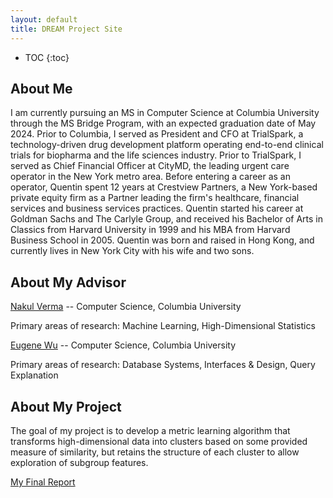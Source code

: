 ```yaml
---
layout: default
title: DREAM Project Site
---
```


* TOC
{:toc}

## About Me

I am currently pursuing an MS in Computer Science at Columbia University through the MS Bridge Program, with an expected graduation date of May 2024. Prior to Columbia, I served as President and CFO at TrialSpark, a technology-driven drug development platform operating end-to-end clinical trials for biopharma and the life sciences industry.  Prior to TrialSpark, I served as Chief Financial Officer at CityMD, the leading urgent care operator in the New York metro area.  Before entering a career as an operator, Quentin spent 12 years at Crestview Partners, a New York-based private equity firm as a Partner leading the firm's healthcare, financial services and business services practices.  Quentin started his career at Goldman Sachs and The Carlyle Group, and received his Bachelor of Arts in Classics from Harvard University in 1999 and his MBA from Harvard Business School in 2005.  Quentin was born and raised in Hong Kong, and currently lives in New York City with his wife and two sons.

## About My Advisor

[Nakul Verma](https://www.cs.columbia.edu/~verma/index.html) -- Computer Science, Columbia University

Primary areas of research: Machine Learning, High-Dimensional Statistics

[Eugene Wu](http://www.cs.columbia.edu/~ewu/) -- Computer Science, Columbia University

Primary areas of research: Database Systems, Interfaces & Design, Query Explanation

## About My Project

The goal of my project is to develop a metric learning algorithm that transforms high-dimensional data into clusters based on some provided measure of similarity, but retains the structure of each cluster to allow exploration of subgroup features.

[My Final Report](files/finalreport.pdf)
